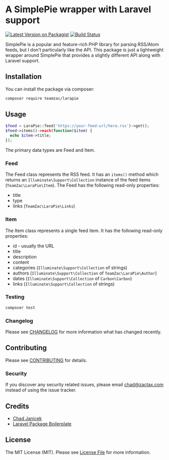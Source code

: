 # A SimplePie wrapper with Laravel support

[![Latest Version on Packagist](https://img.shields.io/packagist/v/teamzac/larapie.svg?style=flat-square)](https://packagist.org/packages/teamzac/larapie)
[![Build Status](https://img.shields.io/travis/teamzac/larapie/master.svg?style=flat-square)](https://travis-ci.org/teamzac/larapie)

SimplePie is a popular and feature-rich PHP library for parsing RSS/Atom feeds, but I don't particularly like the API. This package is just a lightweight wrapper around SimplePie that provides a slightly different API along with Laravel support.

## Installation

You can install the package via composer:

```bash
composer require teamzac/larapie
```

## Usage

``` php
$feed = LaraPie::feed('https://your-feed-url/here.rss')->get();
$feed->items()->each(function($item) {
  echo $item->title;
});
```

The primary data types are Feed and Item. 

### Feed

The Feed class represents the RSS feed. It has an ```items()``` method which returns an ```Illuminate\Support\Collection``` instance of the feed items (```TeamZac\LaraPie\Item```). The Feed has the following read-only properties:

* title
* type
* links (```TeamZac\LaraPie\Links```)

### Item

The Item class represents a single feed item. It has the following read-only properties:

* id - usually the URL
* title
* description
* content
* categories (```Illuminate\Support\Collection``` of strings)
* authors (```Illuminate\Support\Collection``` of ```TeamZac\LaraPie\Author```)
* dates (```Illuminate\Support\Collection``` of ```Carbon\Carbon```)
* links (```Illuminate\Support\Collection``` of strings)

### Testing

``` bash
composer test
```

### Changelog

Please see [CHANGELOG](CHANGELOG.md) for more information what has changed recently.

## Contributing

Please see [CONTRIBUTING](CONTRIBUTING.md) for details.

### Security

If you discover any security related issues, please email chad@zactax.com instead of using the issue tracker.

## Credits

- [Chad Janicek](https://github.com/teamzac)
- [Laravel Package Boilerplate](https://laravelpackageboilerplate.com)

## License

The MIT License (MIT). Please see [License File](LICENSE.md) for more information.